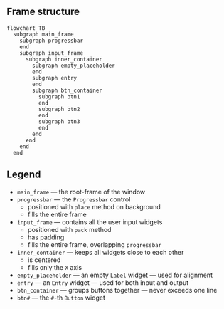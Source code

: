## Frame structure
```mermaid
flowchart TB
  subgraph main_frame
    subgraph progressbar
    end
    subgraph input_frame
      subgraph inner_container
        subgraph empty_placeholder
        end
        subgraph entry
        end
        subgraph btn_container
          subgraph btn1
          end
          subgraph btn2
          end
          subgraph btn3
          end
        end
      end
    end
  end
```
## Legend

- `main_frame` — the root-frame of the window
- `progressbar` — the `Progressbar` control
  - positioned with `place` method on background
  - fills the entire frame
- `input_frame` — contains all the user input widgets
  - positioned with `pack` method
  - has padding
  - fills the entire frame, overlapping `progressbar`
- `inner_container` — keeps all widgets close to each other
  - is centered
  - fills only the `X` axis
- `empty_placeholder` — an empty `Label` widget — used for alignment
- `entry` — an `Entry` widget — used for both input and output
- `btn_container` — groups buttons together — never exceeds one line
- `btn#` — the `#`-th `Button` widget